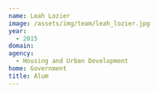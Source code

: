 ```yaml
---
name: Leah Lozier
image: /assets/img/team/leah_lozier.jpg
year: 
  - 2015
domain:
agency:
  - Housing and Urban Development
home: Government
title: Alum
---
```

